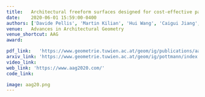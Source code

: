 ```yaml
---
title:   Architectural freeform surfaces designed for cost-effective paneling through mold re-use
date:    2020-06-01 15:59:00-0400
authors: ['Davide Pellis', 'Martin Kilian', 'Hui Wang', 'Caigui Jiang', 'Christian M\"uller', 'Helmut Pottmann']
venue:   Advances in Architectural Geometry
venue_shortcut: AAG
award:

pdf_link:   'https://www.geometrie.tuwien.ac.at/geom/ig/publications/aagweingarten/aagweingarten.pdf'
arxiv_link: 'https://www.geometrie.tuwien.ac.at/geom/ig/pottmann/index.php'
video_link:  
web_link: 'https://www.aag2020.com/'
code_link:

image: aag20.png
---
```

<!-- figl.gif -->
<!--
<h5 align="justify"><i>
We propose a specific customization of Dropout, called \textit{Sensor Dropout}, to improve multisensory policy robustness and handle partial failure in the sensor-set. We also introduce an additional auxiliary loss on the policy network in order to reduce jerks during policy switching triggered by an abrupt sensor failure or deactivation/activation. Through the visualization of gradients, we show that the learned policies are conditioned on the same latent states representation despite having diverse observations spaces.
</i></h5>
-->
